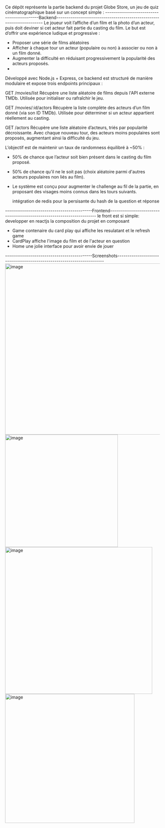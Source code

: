 Ce dépôt représente la partie backend du projet Globe Store, un jeu de quiz cinématographique basé sur un concept simple :
--------------------------------------------Backend-----------------------------------------------------------------------
Le joueur voit l’affiche d’un film et la photo d’un acteur, puis doit deviner si cet acteur fait partie du casting du film.
  Le but est d’offrir une expérience ludique et progressive :  
   - Proposer une série de films aléatoires
   - Afficher à chaque tour un acteur (populaire ou non) à associer ou non à un film donné.
   - Augmenter la difficulté en réduisant progressivement la popularité des acteurs proposés.
   - 
Développé avec Node.js + Express, ce backend est structuré de manière modulaire et expose trois endpoints principaux :

GET /movies/list
Récupère une liste aléatoire de films depuis l'API externe TMDb.
Utilisée pour initialiser ou rafraîchir le jeu.

GET /movies/:id/actors
Récupère la liste complète des acteurs d’un film donné (via son ID TMDb).
Utilisée pour déterminer si un acteur appartient réellement au casting.

GET /actors
Récupère une liste aléatoire d’acteurs, triés par popularité décroissante.
Avec chaque nouveau tour, des acteurs moins populaires sont proposés, augmentant ainsi la difficulté du jeu.

L’objectif est de maintenir un taux de randomness équilibré à ~50% :
  - 50% de chance que l’acteur soit bien présent dans le casting du film proposé.
  - 50% de chance qu’il ne le soit pas (choix aléatoire parmi d'autres acteurs populaires non liés au film).
  - Le système est conçu pour augmenter le challenge au fil de la partie, en proposant des visages moins connus dans les tours suivants.

     intégration de redis pour la persisante du hash de la question et réponse 

--------------------------------------------Frontend-----------------------------------------------------------------------
le front est si simple: developper en reactjs 
la composition du projet en composant 
  - Game contenaire du card play qui affiche les resulatant et le refresh game
  - CardPlay affiche l'image du film et de l'acteur en question
  - Home une jolie interface pour avoir envie de jouer

--------------------------------------------Screenshots-----------------------------------------------------------------------
  <img width="558" alt="image" src="https://github.com/user-attachments/assets/d487e598-dc59-457e-bbe6-a3e698db018b" />
  <img width="367" alt="image" src="https://github.com/user-attachments/assets/3cd14197-e5e5-4df2-a8b7-477752290035" />
  <img width="479" alt="image" src="https://github.com/user-attachments/assets/79af37f0-672d-43e7-98b8-6836624876b9" />
  <img width="421" alt="image" src="https://github.com/user-attachments/assets/8320a3dc-aa82-4531-b816-892ab3499a75" />




